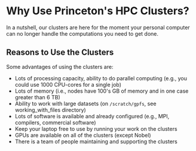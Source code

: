 # Why Use Princeton's HPC Clusters?

In a nutshell, our clusters are here for the moment your personal computer can no longer handle the computations you need to get done.

## Reasons to Use the Clusters

Some advantages of using the clusters are:

- Lots of processing capacity, ability to do parallel computing (e.g., you could use 1000 CPU-cores for a single job)  
- Lots of memory (i.e., nodes have 100's GB of memory and in one case greater than 6 TB)
- Ability to work with large datasets (on `/scratch/gpfs`, see working_with_files directory)
- Lots of software is available and already configured (e.g., MPI, compilers, commercial software)
- Keep your laptop free to use by running your work on the clusters
- GPUs are available on all of the clusters (except Nobel)
- There is a team of people maintaining and supporting the clusters

